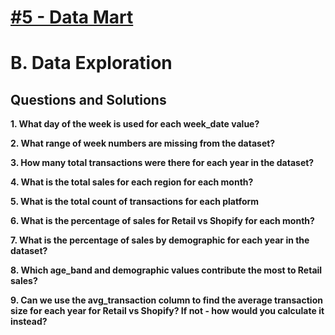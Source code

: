 # [#5 - Data Mart](https://8weeksqlchallenge.com/case-study-5/)

# B. Data Exploration

## Questions and Solutions

**1. What day of the week is used for each week_date value?**

**2. What range of week numbers are missing from the dataset?**

**3. How many total transactions were there for each year in the dataset?**

**4. What is the total sales for each region for each month?**

**5. What is the total count of transactions for each platform**

**6. What is the percentage of sales for Retail vs Shopify for each month?**

**7. What is the percentage of sales by demographic for each year in the dataset?**

**8. Which age_band and demographic values contribute the most to Retail sales?**

**9. Can we use the avg_transaction column to find the average transaction size for each year for Retail vs Shopify? If not - how would you calculate it instead?**
